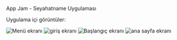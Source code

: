 App Jam - Seyahatname Uygulaması

Uygulama içi görüntüler: 

![Menü ekranı](https://github.com/BerkeSeker0104/OUA_grup50/assets/110436299/41620b40-623a-428c-b583-3624bf47a7f4)
![giriş ekranı](https://github.com/BerkeSeker0104/OUA_grup50/assets/110436299/77f6ab5d-8aae-4564-9e73-b1952856d784)
![Başlangıç ekranı](https://github.com/BerkeSeker0104/OUA_grup50/assets/110436299/4ebc4c59-901c-4757-b356-c794f10100aa)
![ana sayfa ekranı](https://github.com/BerkeSeker0104/OUA_grup50/assets/110436299/35ab8854-4559-4cd0-a5ae-47fc86247c98)
